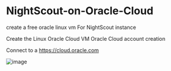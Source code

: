 # NightScout-on-Oracle-Cloud
create a free oracle linux vm For NightScout instance

Create the Linux Oracle Cloud VM
Oracle Cloud account creation

Connect to a https://cloud.oracle.com

![image](https://user-images.githubusercontent.com/96974624/196520302-e6d3a1e3-6bda-44c2-9692-7eb0099fe0e0.png)
